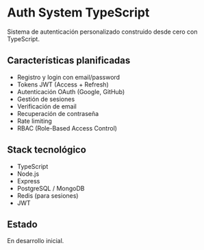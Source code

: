 # Auth System TypeScript

Sistema de autenticación personalizado construido desde cero con TypeScript.

## Características planificadas

- Registro y login con email/password
- Tokens JWT (Access + Refresh)
- Autenticación OAuth (Google, GitHub)
- Gestión de sesiones
- Verificación de email
- Recuperación de contraseña
- Rate limiting
- RBAC (Role-Based Access Control)

## Stack tecnológico

- TypeScript
- Node.js
- Express
- PostgreSQL / MongoDB
- Redis (para sesiones)
- JWT

## Estado

En desarrollo inicial.
